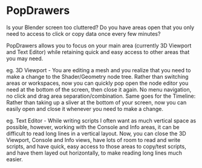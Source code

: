# PopDrawers

Is your Blender screen too cluttered? Do you have areas open that you only need to access to click or copy data once every few minutes?

PopDrawers allows you to focus on your main area (currently 3D Viewport and Text Editor) while retaining quick and easy access to other areas that you may need.

eg. 3D Viewport - You are editing a mesh and you realize that you need to make a change to the Shader/Geometry node tree. Rather than switching areas or workspaces, now you can quickly pop open the node editor you need at the bottom of the screen, then close it again. No menu navigation, no click and drag area separation/combination. Same goes for the Timeline: Rather than taking up a sliver at the bottom of your screen, now you can easily open and close it whenever you need to make a change.

eg. Text Editor - While writing scripts I often want as much vertical space as possible, however, working with the Console and Info areas, it can be difficult to read long lines in a vertical layout. Now, you can close the 3D Viewport, Console and Info views, have lots of room to read and write scripts, and have quick, easy access to those areas to copy/test scripts, and have them layed out horizontally, to make reading long lines much easier.
